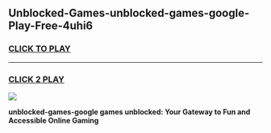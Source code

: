 
## Unblocked-Games-unblocked-games-google-Play-Free-4uhi6
<h3>
<a href="https://premium76.site?title=unblocked-games-google&ref=12A">CLICK TO PLAY</a></h3>
<hr>

<h3>
<a href="https://premium76.site?title=unblocked-games-google&ref=12A">CLICK 2 PLAY</a>
  
</h3>

<a href="https://premium76.site?title=unblocked-games-google&ref=12A"><img src="https://clearcache.store/games.png"></a>


**unblocked-games-google games unblocked: Your Gateway to Fun and Accessible Online Gaming**
